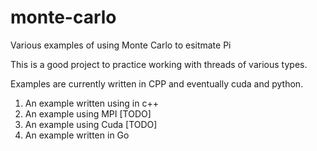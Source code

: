 # monte-carlo
Various examples of using Monte Carlo to esitmate Pi


This is a good project to practice working with threads of various types.

Examples are currently written in CPP and eventually cuda and python.



1. An example written using <threads> in c++
2. An example using MPI [TODO]
3. An example using Cuda [TODO]
4. An example written in Go
